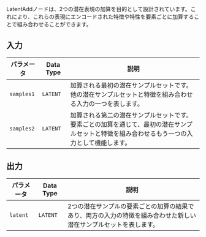 
LatentAddノードは、2つの潜在表現の加算を目的として設計されています。これにより、これらの表現にエンコードされた特徴や特性を要素ごとに加算することで組み合わせることができます。

## 入力

| パラメータ    | Data Type | 説明 |
|--------------|-------------|-------------|
| `samples1`   | `LATENT`    | 加算される最初の潜在サンプルセットです。他の潜在サンプルセットと特徴を組み合わせる入力の一つを表します。 |
| `samples2`   | `LATENT`    | 加算される第二の潜在サンプルセットです。要素ごとの加算を通じて、最初の潜在サンプルセットと特徴を組み合わせるもう一つの入力として機能します。 |

## 出力

| パラメータ | Data Type | 説明 |
|-----------|-------------|-------------|
| `latent`  | `LATENT`    | 2つの潜在サンプルの要素ごとの加算の結果であり、両方の入力の特徴を組み合わせた新しい潜在サンプルセットを表します。 |
